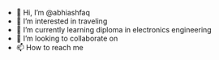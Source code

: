 - 👋 Hi, I’m @abhiashfaq
- 👀 I’m interested in traveling
- 🌱 I’m currently learning diploma in electronics engineering
- 💞️ I’m looking to collaborate on 
- 📫 How to reach me 

<!---
abhiashfaq/abhiashfaq is a ✨ special ✨ repository because its `README.md` (this file) appears on your GitHub profile.
You can click the Preview link to take a look at your changes.
--->
